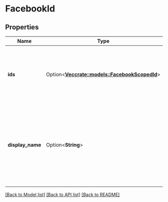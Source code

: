 # FacebookId

## Properties

Name | Type | Description | Notes
------------ | ------------- | ------------- | -------------
**ids** | Option<[**Vec<crate::models::FacebookScopedId>**](FacebookScopedId.md)> | The set of scopedIds that this person has. Each scopedId is specific to a page or app that the user interacts with. | [optional]
**display_name** | Option<**String**> | The displayName of this person's Facebook account. Roughly translates to user.first_name + ' ' + user.last_name in the Facebook API. | [optional]

[[Back to Model list]](../README.md#documentation-for-models) [[Back to API list]](../README.md#documentation-for-api-endpoints) [[Back to README]](../README.md)


